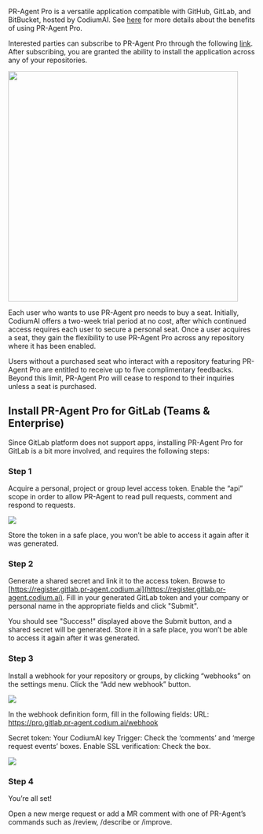 
PR-Agent Pro is a versatile application compatible with GitHub, GitLab, and BitBucket, hosted by CodiumAI.
See [here](./https://pr-agent-docs.codium.ai/#pr-agent-pro) for more details about the benefits of using PR-Agent Pro.

Interested parties can subscribe to PR-Agent Pro through the following [link](https://www.codium.ai/pricing/). 
After subscribing, you are granted the ability to install the application across any of your repositories.

<a href="https://codium.ai/images/pr_agent/pr_agent_pro_install.png">
<img src="https://codium.ai/images/pr_agent/pr_agent_pro_install.png" width="468">
</a>

Each user who wants to use PR-Agent pro needs to buy a seat. 
Initially, CodiumAI offers a two-week trial period at no cost, after which continued access requires each user to secure a personal seat.
Once a user acquires a seat, they gain the flexibility to use PR-Agent Pro across any repository where it has been enabled.

Users without a purchased seat who interact with a repository featuring PR-Agent Pro are entitled to receive up to five complimentary feedbacks.
Beyond this limit, PR-Agent Pro will cease to respond to their inquiries unless a seat is purchased.


## Install PR-Agent Pro for GitLab (Teams & Enterprise)

Since GitLab platform does not support apps, installing PR-Agent Pro for GitLab is a bit more involved, and requires the following steps:

### Step 1

Acquire a personal, project or group level access token. Enable the “api” scope in order to allow PR-Agent to read pull requests, comment and respond to requests.

<kbd><img src=https://www.codium.ai/images/pr_agent/gitlab_pro_pat.png></kbd>

Store the token in a safe place, you won’t be able to access it again after it was generated.

### Step 2

Generate a shared secret and link it to the access token. Browse to [https://register.gitlab.pr-agent.codium.ai](https://register.gitlab.pr-agent.codium.ai).
Fill in your generated GitLab token and your company or personal name in the appropriate fields and click "Submit".

You should see "Success!" displayed above the Submit button, and a shared secret will be generated. Store it in a safe place, you won’t be able to access it again after it was generated.

### Step 3

Install a webhook for your repository or groups, by clicking “webhooks” on the settings menu. Click the “Add new webhook” button.

<kbd><img src=https://www.codium.ai/images/pr_agent/gitlab_pro_add_webhook.png></kbd>

In the webhook definition form, fill in the following fields:
URL: https://pro.gitlab.pr-agent.codium.ai/webhook

Secret token: Your CodiumAI key
Trigger: Check the ‘comments’ and ‘merge request events’ boxes.
Enable SSL verification: Check the box.

<kbd><img src=https://www.codium.ai/images/pr_agent/gitlab_pro_webhooks.png></kbd>

### Step 4

You’re all set!

Open a new merge request or add a MR comment with one of PR-Agent’s commands such as /review, /describe or /improve.